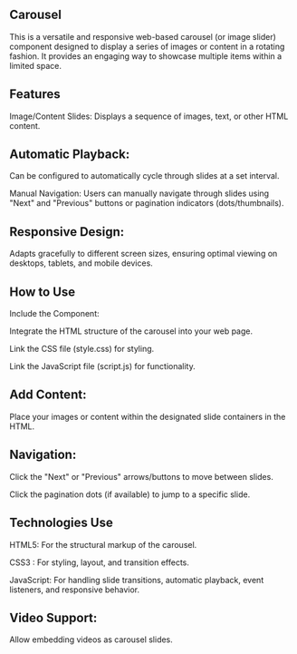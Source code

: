Carousel 
---------------------------------------
This is a versatile and responsive web-based carousel (or image slider) component designed to display a series of images or content in a rotating fashion. It provides an engaging way to showcase multiple items within a limited space.

Features
----------------------------------------------
Image/Content Slides: Displays a sequence of images, text, or other HTML content.

Automatic Playback:
--------------------------------------
Can be configured to automatically cycle through slides at a set interval.

Manual Navigation: Users can manually navigate through slides using "Next" and "Previous" buttons or pagination indicators (dots/thumbnails).


Responsive Design:
-------------------------------
Adapts gracefully to different screen sizes, ensuring optimal viewing on desktops, tablets, and mobile devices.


How to Use
--------------------------------
Include the Component:

Integrate the HTML structure of the carousel into your web page.

Link the CSS file (style.css) for styling.

Link the JavaScript file (script.js) for functionality.

Add Content:
--------------------------------------------
Place your images or content within the designated slide containers in the HTML.


Navigation:
-----------------------------------------------------
Click the "Next" or "Previous" arrows/buttons to move between slides.

Click the pagination dots (if available) to jump to a specific slide.

Technologies Use
---------------------------------
HTML5: For the structural markup of the carousel.

CSS3 : For styling, layout, and transition effects.

JavaScript: For handling slide transitions, automatic playback, event listeners, and responsive behavior.


Video Support: 
--------------------------------
Allow embedding videos as carousel slides.
